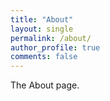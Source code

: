```yaml
---
title: "About"
layout: single
permalink: /about/
author_profile: true
comments: false
---
```


The About page.
